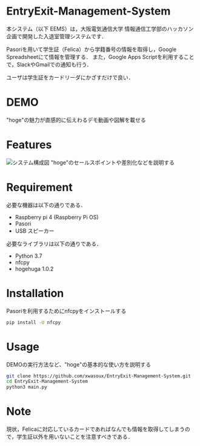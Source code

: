 # EntryExit-Management-System
本システム（以下 EEMS）は，大阪電気通信大学 情報通信工学部のハッカソン企画で開発した入退室管理システムです．

Pasoriを用いて学生証（Felica）から学籍番号の情報を取得し，Google Spreadsheetにて情報を管理する．
また，Google Apps Scriptを利用することで，SlackやGmailでの通知も行う．

ユーザは学生証をカードリーダにかざすだけで良い．
 
# DEMO
 
"hoge"の魅力が直感的に伝えわるデモ動画や図解を載せる
 
# Features
![システム構成図](https://github.com/xwasoux/image/blob/master/systemFigure.png)
"hoge"のセールスポイントや差別化などを説明する
 
# Requirement

必要な機器は以下の通りである．
+ Raspberry pi 4 (Raspberry Pi OS)
+ Pasori
+ USB スピーカー


必要なライブラリは以下の通りである．
* Python 3.7 
* nfcpy
* hogehuga 1.0.2
 
# Installation
 
Pasoriを利用するためにnfcpyをインストールする
 
```bash
pip install -U nfcpy
```
 
# Usage
 
DEMOの実行方法など、"hoge"の基本的な使い方を説明する
 
```bash
git clone https://github.com/xwasoux/EntryExit-Management-System.git
cd EntryExit-Management-System
python3 main.py
```
 
# Note
 
現状，Felicaに対応しているカードであればなんでも情報を取得してしまうので，学生証以外を用いないことを注意すべきである．
